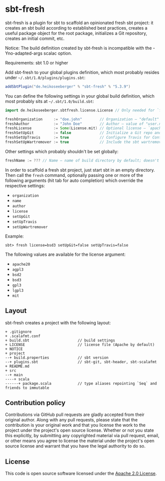 # sbt-fresh #

sbt-fresh is a plugin for sbt to scaffold an opinionated fresh sbt project: it
creates an sbt build according to established best practices, creates a useful
package object for the root package, initializes a Git repository, creates an
initial commit, etc.

Notice: The build definition created by sbt-fresh is incompatible with the
-Yno-adapted-args scalac option.

Requirements: sbt 1.0 or higher

Add sbt-fresh to your global plugins definition, which most probably resides
under `~/.sbt/1.0/plugins/plugins.sbt`:

``` scala
addSbtPlugin("de.heikoseeberger" % "sbt-fresh" % "5.3.9")
```

You can define the following settings in your global build definition, which
most probably sits at `~/.sbt/1.0/build.sbt`:

``` scala
import de.heikoseeberger.sbtfresh.license.License // Only needed for `freshLicense` setting

freshOrganization     := "doe.john"        // Organization – "default" by default
freshAuthor           := "John Doe"        // Author – value of "user.name" system property or "default" by default
freshLicense          := Some(License.mit) // Optional license – `apache20` by default
freshSetUpGit         := false             // Initialize a Git repo and create an initial commit – `true` by default
freshSetUpTravis      := true              // Configure Travis for Continuous Integration - `false` by default
freshSetUpWartremover := true              // Include the sbt wartremover (http://www.wartremover.org) plugin - `false` by default
```

Other settings which probably shouldn't be set globally:

``` scala
freshName := ??? // Name – name of build directory by default; doesn't make much sense as a permanent setting

```

In order to scaffold a fresh sbt project, just start sbt in an empty directory.
Then call the `fresh` command, optionally passing one or more of the following
arguments (hit tab for auto completion) which override the respective settings:

- `organization`
- `name`
- `author`
- `license`
- `setUpGit`
- `setUpTravis`
- `setUpWartremover`

Example:

```
sbt> fresh license=bsd3 setUpGit=false setUpTravis=false
```

The following values are available for the license argument:
- `apache20`
- `agpl3`
- `bsd2`
- `bsd3`
- `gpl3`
- `lgpl3`
- `mit`

## Layout

sbt-fresh creates a project with the following layout:

```
+ .gitignore
+ .scalafmt.conf
+ build.sbt                      // build settings
+ LICENSE                        // license file (Apache by default)
+ NOTICE
+ project
--+ build.properties             // sbt version
--+ plugins.sbt                  // sbt-git, sbt-header, sbt-scalafmt
+ README.md
+ src
--+ main
----+ scala
------+ package.scala            // type aliases repointing `Seq` and friends to immutable
```

## Contribution policy ##

Contributions via GitHub pull requests are gladly accepted from their original
author. Along with any pull requests, please state that the contribution is your
original work and that you license the work to the project under the project's
open source license. Whether or not you state this explicitly, by submitting any
copyrighted material via pull request, email, or other means you agree to
license the material under the project's open source license and warrant that
you have the legal authority to do so.

## License ##

This code is open source software licensed under the
[Apache 2.0 License]("http://www.apache.org/licenses/LICENSE-2.0.html").
